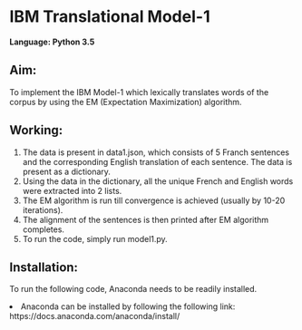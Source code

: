 <h1>IBM Translational Model-1</h1>

<p><b>Language:	Python 3.5</b></p>

<h2>Aim:</h2>
To implement the IBM Model-1 which lexically translates words of the corpus by using the EM (Expectation Maximization) algorithm.

<h2>Working:</h2>

1.	The data is present in data1.json, which consists of 5 Franch sentences and the corresponding English translation of each sentence. The data is present as a dictionary.
2.	Using the data in the dictionary, all the unique French and English words were extracted into 2 lists.
3.	The EM algorithm is run till convergence is achieved (usually by 10-20 iterations).
4.	The alignment of the sentences is then printed after EM algorithm completes.
5. 	To run the code, simply run model1.py.

<h2>Installation:</h2>

To run the following code, Anaconda needs to be readily installed.
<li>Anaconda can be installed by following the following link: https://docs.anaconda.com/anaconda/install/</li>
